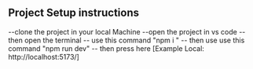  Project Setup  instructions
--------------------
--clone the project in your local Machine
--open the project in vs code
--then open the terminal 
-- use this command "npm i "
-- then use use this command "npm run dev"
-- then press here [Example  Local:   http://localhost:5173/]